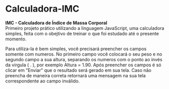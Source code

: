 # Calculadora-IMC
<b>IMC - Calculadora de Índice de Massa Corporal</b> <br>
Primeiro projeto prático utilizando a linguagem JavaScript, uma calculadora simples, feita com o obejtivo de treinar o que foi estudado até o presente momento.

Para utiliza-la é bem simples, você precisará preencher os campos somente com numeros. No primeiro campo você colocará o seu peso e no segundo campo a sua altura, separando os numeros com o ponto ao invés da virgula ( . ), por exemplo Altura = 1.90.
Após preencher os campos é só clicar em "Enviar" que o resultado será gerado em sua tela. Caso não preencha de maneira correta retornará uma mensagem na sua tela correspondente ao campo inválido.

